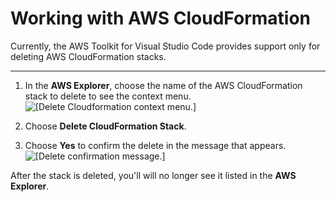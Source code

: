 # Working with AWS CloudFormation<a name="cloudformation"></a>

 Currently, the AWS Toolkit for Visual Studio Code provides support only for deleting AWS CloudFormation stacks\. 

****

1. In the **AWS Explorer**, choose the name of the AWS CloudFormation stack to delete to see the context menu\.  
![\[Delete Cloudformation context menu.\]](http://docs.aws.amazon.com/toolkit-for-vscode/latest/userguide/images/cfn-delete-menu.png)

1. Choose **Delete CloudFormation Stack**\.

1. Choose **Yes** to confirm the delete in the message that appears\.  
![\[Delete confirmation message.\]](http://docs.aws.amazon.com/toolkit-for-vscode/latest/userguide/images/cfn-delete-confirm.png)

After the stack is deleted, you'll will no longer see it listed in the **AWS Explorer**\.